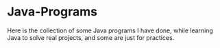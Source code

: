 # Java-Programs

Here is the collection of some Java programs I have done, while learning Java to solve real projects, and some are just for practices.
